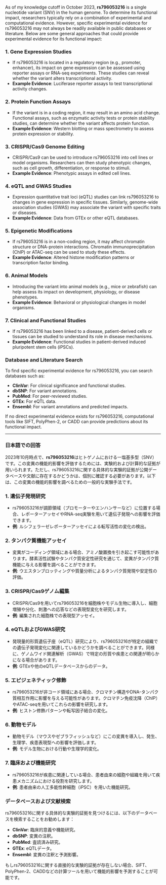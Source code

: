 As of my knowledge cutoff in October 2023, **rs796053216** is a single nucleotide variant (SNV) in the human genome. To determine its functional impact, researchers typically rely on a combination of experimental and computational evidence. However, specific experimental evidence for rs796053216 may not always be readily available in public databases or literature. Below are some general approaches that could provide experimental evidence for its functional impact:

### 1. **Gene Expression Studies**
   - If rs796053216 is located in a regulatory region (e.g., promoter, enhancer), its impact on gene expression can be assessed using reporter assays or RNA-seq experiments. These studies can reveal whether the variant alters transcriptional activity.
   - **Example Evidence**: Luciferase reporter assays to test transcriptional activity changes.

### 2. **Protein Function Assays**
   - If the variant is in a coding region, it may result in an amino acid change. Functional assays, such as enzymatic activity tests or protein stability studies, can determine whether the variant affects protein function.
   - **Example Evidence**: Western blotting or mass spectrometry to assess protein expression or stability.

### 3. **CRISPR/Cas9 Genome Editing**
   - CRISPR/Cas9 can be used to introduce rs796053216 into cell lines or model organisms. Researchers can then study phenotypic changes, such as cell growth, differentiation, or response to stimuli.
   - **Example Evidence**: Phenotypic assays in edited cell lines.

### 4. **eQTL and GWAS Studies**
   - Expression quantitative trait loci (eQTL) studies can link rs796053216 to changes in gene expression in specific tissues. Similarly, genome-wide association studies (GWAS) may associate the variant with specific traits or diseases.
   - **Example Evidence**: Data from GTEx or other eQTL databases.

### 5. **Epigenetic Modifications**
   - If rs796053216 is in a non-coding region, it may affect chromatin structure or DNA-protein interactions. Chromatin immunoprecipitation (ChIP) or ATAC-seq can be used to study these effects.
   - **Example Evidence**: Altered histone modification patterns or transcription factor binding.

### 6. **Animal Models**
   - Introducing the variant into animal models (e.g., mice or zebrafish) can help assess its impact on development, physiology, or disease phenotypes.
   - **Example Evidence**: Behavioral or physiological changes in model organisms.

### 7. **Clinical and Functional Studies**
   - If rs796053216 has been linked to a disease, patient-derived cells or tissues can be studied to understand its role in disease mechanisms.
   - **Example Evidence**: Functional studies in patient-derived induced pluripotent stem cells (iPSCs).

### Database and Literature Search
To find specific experimental evidence for rs796053216, you can search databases such as:
   - **ClinVar**: For clinical significance and functional studies.
   - **dbSNP**: For variant annotations.
   - **PubMed**: For peer-reviewed studies.
   - **GTEx**: For eQTL data.
   - **Ensembl**: For variant annotations and predicted impacts.

If no direct experimental evidence exists for rs796053216, computational tools like SIFT, PolyPhen-2, or CADD can provide predictions about its functional impact.

---

### 日本語での回答

2023年10月時点で、**rs796053216**はヒトゲノムにおける一塩基多型（SNV）です。この変異の機能的影響を評価するためには、実験的および計算的な証拠が用いられます。ただし、rs796053216に関する具体的な実験的証拠が公開データベースや文献に存在するかどうかは、個別に確認する必要があります。以下は、この変異の機能的影響を調べるための一般的な実験手法です。

### 1. **遺伝子発現研究**
   - rs796053216が調節領域（プロモーターやエンハンサーなど）に位置する場合、レポーターアッセイやRNA-seq実験を用いて遺伝子発現への影響を評価できます。
   - **例**: ルシフェラーゼレポーターアッセイによる転写活性の変化の検出。

### 2. **タンパク質機能アッセイ**
   - 変異がコーディング領域にある場合、アミノ酸置換を引き起こす可能性があります。酵素活性試験やタンパク質安定性研究を通じて、変異がタンパク質機能に与える影響を調べることができます。
   - **例**: ウエスタンブロッティングや質量分析によるタンパク質発現や安定性の評価。

### 3. **CRISPR/Cas9ゲノム編集**
   - CRISPR/Cas9を用いてrs796053216を細胞株やモデル生物に導入し、細胞増殖や分化、刺激への応答などの表現型変化を研究します。
   - **例**: 編集された細胞株での表現型アッセイ。

### 4. **eQTLおよびGWAS研究**
   - 発現量的形質遺伝子座（eQTL）研究により、rs796053216が特定の組織での遺伝子発現変化に関連しているかどうかを調べることができます。同様に、ゲノムワイド関連解析（GWAS）で特定の形質や疾患との関連が明らかになる場合があります。
   - **例**: GTExや他のeQTLデータベースからのデータ。

### 5. **エピジェネティック修飾**
   - rs796053216が非コード領域にある場合、クロマチン構造やDNA-タンパク質相互作用に影響を与える可能性があります。クロマチン免疫沈降（ChIP）やATAC-seqを用いてこれらの影響を研究します。
   - **例**: ヒストン修飾パターンや転写因子結合の変化。

### 6. **動物モデル**
   - 動物モデル（マウスやゼブラフィッシュなど）にこの変異を導入し、発生、生理学、疾患表現型への影響を評価します。
   - **例**: モデル生物における行動や生理学的変化。

### 7. **臨床および機能研究**
   - rs796053216が疾患に関連している場合、患者由来の細胞や組織を用いて疾患メカニズムにおける役割を研究します。
   - **例**: 患者由来の人工多能性幹細胞（iPSC）を用いた機能研究。

### データベースおよび文献検索
rs796053216に関する具体的な実験的証拠を見つけるには、以下のデータベースを検索することをお勧めします：
   - **ClinVar**: 臨床的意義や機能研究。
   - **dbSNP**: 変異の注釈。
   - **PubMed**: 査読済み研究。
   - **GTEx**: eQTLデータ。
   - **Ensembl**: 変異の注釈と予測影響。

もしrs796053216に関する直接的な実験的証拠が存在しない場合、SIFT、PolyPhen-2、CADDなどの計算ツールを用いて機能的影響を予測することが可能です。

